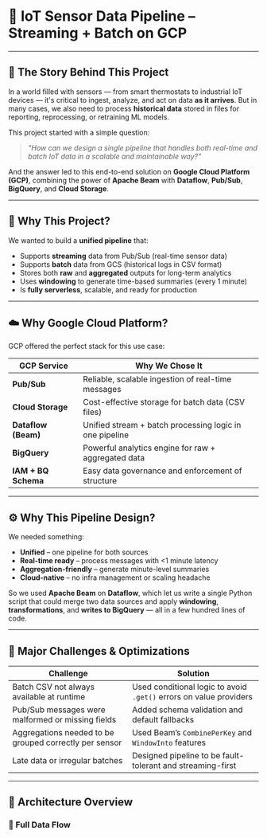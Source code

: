 # 🚀 IoT Sensor Data Pipeline – Streaming + Batch on GCP

---

## 📖 The Story Behind This Project

In a world filled with sensors — from smart thermostats to industrial IoT devices — it's critical to ingest, analyze, and act on data **as it arrives**. But in many cases, we also need to process **historical data** stored in files for reporting, reprocessing, or retraining ML models.

This project started with a simple question:

> _"How can we design a single pipeline that handles both real-time and batch IoT data in a scalable and maintainable way?"_

And the answer led to this end-to-end solution on **Google Cloud Platform (GCP)**, combining the power of **Apache Beam** with **Dataflow**, **Pub/Sub**, **BigQuery**, and **Cloud Storage**.

---

## 🎯 Why This Project?

We wanted to build a **unified pipeline** that:

- Supports **streaming** data from Pub/Sub (real-time sensor data)
- Supports **batch** data from GCS (historical logs in CSV format)
- Stores both **raw** and **aggregated** outputs for long-term analytics
- Uses **windowing** to generate time-based summaries (every 1 minute)
- Is **fully serverless**, scalable, and ready for production

---

## ☁️ Why Google Cloud Platform?

GCP offered the perfect stack for this use case:

| GCP Service       | Why We Chose It                                                                 |
|-------------------|---------------------------------------------------------------------------------|
| **Pub/Sub**        | Reliable, scalable ingestion of real-time messages                             |
| **Cloud Storage**  | Cost-effective storage for batch data (CSV files)                              |
| **Dataflow (Beam)**| Unified stream + batch processing logic in one pipeline                        |
| **BigQuery**       | Powerful analytics engine for raw + aggregated data                            |
| **IAM + BQ Schema**| Easy data governance and enforcement of structure                              |

---

## ⚙️ Why This Pipeline Design?

We needed something:

- **Unified** – one pipeline for both sources
- **Real-time ready** – process messages with <1 minute latency
- **Aggregation-friendly** – generate minute-level summaries
- **Cloud-native** – no infra management or scaling headache

So we used **Apache Beam** on **Dataflow**, which let us write a single Python script that could merge two data sources and apply **windowing**, **transformations**, and **writes to BigQuery** — all in a few hundred lines of code.

---

## 🧩 Major Challenges & Optimizations

| Challenge | Solution |
|----------|----------|
| Batch CSV not always available at runtime | Used conditional logic to avoid `.get()` errors on value providers |
| Pub/Sub messages were malformed or missing fields | Added schema validation and default fallbacks |
| Aggregations needed to be grouped correctly per sensor | Used Beam’s `CombinePerKey` and `WindowInto` features |
| Late data or irregular batches | Designed pipeline to be fault-tolerant and streaming-first |

---

## 🧱 Architecture Overview

### 🔄 Full Data Flow

